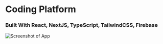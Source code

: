 # Coding Platform

### Built With React, NextJS, TypeScript, TailwindCSS, Firebase

![Screenshot of App](https://i.ibb.co/b3XDkdN/Full-Stack-1.png)
